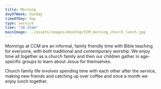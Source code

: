 ```yaml
---
title: Morning
dayOfWeek: Sunday
timeOfDay: day
type: service
time: "10.15am"
mainImage: ../assets/images/desktop/CCM_morning_church_lunch.jpg
---
```

Mornings at CCM are an informal, family friendly time with Bible teaching for everyone, with both traditional and contemporary worship. We enjoy time all together as a church family and then our children gather in age-specific groups to learn about Jesus for themselves.

Church family life involves spending time with each other after the service, making new friends and catching up over coffee and once a month we enjoy lunch together.
